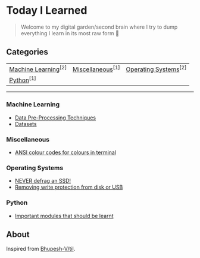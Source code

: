 # Today I Learned

> Welcome to my digital garden/second brain where I try to dump everything I learn in its most raw form 🌱

## Categories

<table align="center">
<tbody>
<tr>
<td><a href="#machine-learning">Machine Learning</a><sup>[2]</sup></td>
<td><a href="#miscellaneous">Miscellaneous</a><sup>[1]</sup></td>
<td><a href="#operating-systems">Operating Systems</a><sup>[2]</sup></td>
</tr>
<tr>
<td><a href="#python">Python</a><sup>[1]</sup></td>
</tr>

</tbody>
</table>

---

### Machine Learning

<ul>
    <li><a target="_blank" href="https://github.com/vrajpat3ll/til/blob/master/machine-learning/data-pre-processing.md">Data Pre-Processing Techniques</a></li>
    <li><a target="_blank" href="https://github.com/vrajpat3ll/til/blob/master/machine-learning/datasets.md">Datasets</a></li>
</ul>

### Miscellaneous

<ul>
    <li><a target="_blank" href="https://github.com/vrajpat3ll/til/blob/master/miscellaneous/ansi-codes.md">ANSI colour codes for colours in terminal</a></li>
</ul>

### Operating Systems

<ul>
    <li><a target="_blank" href="https://github.com/vrajpat3ll/til/blob/master/operating-systems/defragging-an-SSD.md">NEVER defrag an SSD!</a></li>
    <li><a target="_blank" href="https://github.com/vrajpat3ll/til/blob/master/operating-systems/removing-write-protection-from-disk.md">Removing write protection from disk or USB</a></li>
</ul>

### Python

<ul>
    <li><a target="_blank" href="https://github.com/vrajpat3ll/til/blob/master/python/important-modules.md">Important modules that should be learnt</a></li>
</ul>

## About

Inspired from [Bhupesh-V/til](https://github.com/Bhupesh-V/til).
